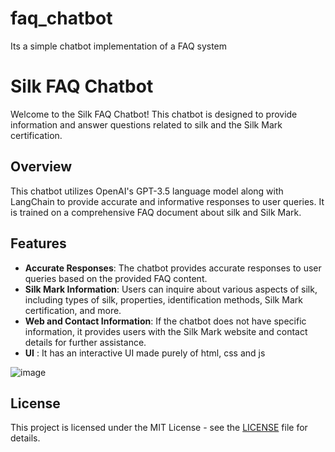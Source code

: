 # faq_chatbot
Its a simple chatbot implementation of a FAQ system 

# Silk FAQ Chatbot

Welcome to the Silk FAQ Chatbot! This chatbot is designed to provide information and answer questions related to silk and the Silk Mark certification.

## Overview

This chatbot utilizes OpenAI's GPT-3.5 language model along with LangChain to provide accurate and informative responses to user queries. It is trained on a comprehensive FAQ document about silk and Silk Mark.

## Features

- **Accurate Responses**: The chatbot provides accurate responses to user queries based on the provided FAQ content.
- **Silk Mark Information**: Users can inquire about various aspects of silk, including types of silk, properties, identification methods, Silk Mark certification, and more.
- **Web and Contact Information**: If the chatbot does not have specific information, it provides users with the Silk Mark website and contact details for further assistance.
- **UI** : It has an interactive UI made purely of html, css and js

![image](https://github.com/Roshr2211/faq_chatbot/assets/136987759/ad0b142a-393a-4975-a645-6550a4c1d486)




## License

This project is licensed under the MIT License - see the [LICENSE](LICENSE) file for details.
